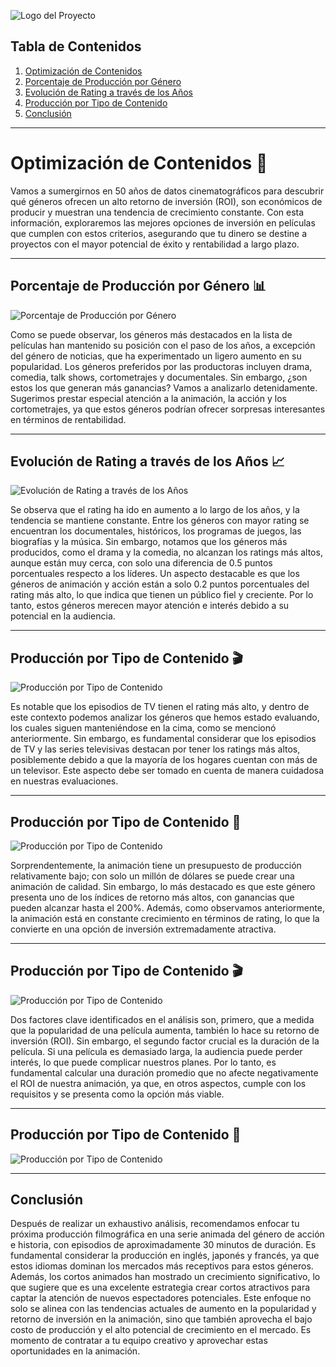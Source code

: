 ![Logo del Proyecto](https://drive.google.com/uc?id=1Dkik4hCv5Ps1ap4wbpXzlupnxe3q1MXV)

## Tabla de Contenidos

1. [Optimización de Contenidos](#optimización-de-contenidos)
2. [Porcentaje de Producción por Género](#porcentaje-de-producción-por-género)
3. [Evolución de Rating a través de los Años](#evolución-de-rating-a-través-de-los-años)
4. [Producción por Tipo de Contenido](#producción-por-tipo-de-contenido)
5. [Conclusión](#conclusión)

---

# Optimización de Contenidos 📘

Vamos a sumergirnos en 50 años de datos cinematográficos para descubrir qué géneros ofrecen un alto retorno de inversión (ROI), son económicos de producir y muestran una tendencia de crecimiento constante. Con esta información, exploraremos las mejores opciones de inversión en películas que cumplen con estos criterios, asegurando que tu dinero se destine a proyectos con el mayor potencial de éxito y rentabilidad a largo plazo.

---

## Porcentaje de Producción por Género 📊

![Porcentaje de Producción por Género](https://drive.google.com/uc?id=1_qBWmjvPg6qYFjXqizLOrjeoOscMa-xB)

Como se puede observar, los géneros más destacados en la lista de películas han mantenido su posición con el paso de los años, a excepción del género de noticias, que ha experimentado un ligero aumento en su popularidad. Los géneros preferidos por las productoras incluyen drama, comedia, talk shows, cortometrajes y documentales. Sin embargo, ¿son estos los que generan más ganancias? Vamos a analizarlo detenidamente. Sugerimos prestar especial atención a la animación, la acción y los cortometrajes, ya que estos géneros podrían ofrecer sorpresas interesantes en términos de rentabilidad.

---

## Evolución de Rating a través de los Años 📈

![Evolución de Rating a través de los Años](https://drive.google.com/uc?id=12odkIkTbzosNcL5XoJ98sqGAj6nqj_bV)

Se observa que el rating ha ido en aumento a lo largo de los años, y la tendencia se mantiene constante. Entre los géneros con mayor rating se encuentran los documentales, históricos, los programas de juegos, las biografías y la música. Sin embargo, notamos que los géneros más producidos, como el drama y la comedia, no alcanzan los ratings más altos, aunque están muy cerca, con solo una diferencia de 0.5 puntos porcentuales respecto a los líderes. Un aspecto destacable es que los géneros de animación y acción están a solo 0.2 puntos porcentuales del rating más alto, lo que indica que tienen un público fiel y creciente. Por lo tanto, estos géneros merecen mayor atención e interés debido a su potencial en la audiencia.

---

## Producción por Tipo de Contenido 🎬

![Producción por Tipo de Contenido](https://drive.google.com/uc?id=1iZeHnyRP_4FeJyvJt6wzZvpehKHXVJss)

Es notable que los episodios de TV tienen el rating más alto, y dentro de este contexto podemos analizar los géneros que hemos estado evaluando, los cuales siguen manteniéndose en la cima, como se mencionó anteriormente. Sin embargo, es fundamental considerar que los episodios de TV y las series televisivas destacan por tener los ratings más altos, posiblemente debido a que la mayoría de los hogares cuentan con más de un televisor. Este aspecto debe ser tomado en cuenta de manera cuidadosa en nuestras evaluaciones.

---

## Producción por Tipo de Contenido 🎥

![Producción por Tipo de Contenido](https://drive.google.com/uc?id=1vSdFlq7o__ZK3qjZr88P_YiFLHU3O7Zx)

Sorprendentemente, la animación tiene un presupuesto de producción relativamente bajo; con solo un millón de dólares se puede crear una animación de calidad. Sin embargo, lo más destacado es que este género presenta uno de los índices de retorno más altos, con ganancias que pueden alcanzar hasta el 200%. Además, como observamos anteriormente, la animación está en constante crecimiento en términos de rating, lo que la convierte en una opción de inversión extremadamente atractiva.

---

## Producción por Tipo de Contenido 🎬

![Producción por Tipo de Contenido](https://drive.google.com/uc?id=1eVxB2UKoLq7KOlVkFloEGLyX4il_v0ur)

Dos factores clave identificados en el análisis son, primero, que a medida que la popularidad de una película aumenta, también lo hace su retorno de inversión (ROI). Sin embargo, el segundo factor crucial es la duración de la película. Si una película es demasiado larga, la audiencia puede perder interés, lo que puede complicar nuestros planes. Por lo tanto, es fundamental calcular una duración promedio que no afecte negativamente el ROI de nuestra animación, ya que, en otros aspectos, cumple con los requisitos y se presenta como la opción más viable.

---

## Producción por Tipo de Contenido 🎥

![Producción por Tipo de Contenido](https://drive.google.com/uc?id=1gWzfyis5xhhczZOwmuEiwlR56qcBcKV4)

---

## Conclusión

Después de realizar un exhaustivo análisis, recomendamos enfocar tu próxima producción filmográfica en una serie animada del género de acción e historia, con episodios de aproximadamente 30 minutos de duración. Es fundamental considerar la producción en inglés, japonés y francés, ya que estos idiomas dominan los mercados más receptivos para estos géneros. Además, los cortos animados han mostrado un crecimiento significativo, lo que sugiere que es una excelente estrategia crear cortos atractivos para captar la atención de nuevos espectadores potenciales. Este enfoque no solo se alinea con las tendencias actuales de aumento en la popularidad y retorno de inversión en la animación, sino que también aprovecha el bajo costo de producción y el alto potencial de crecimiento en el mercado. Es momento de contratar a tu equipo creativo y aprovechar estas oportunidades en la animación.

